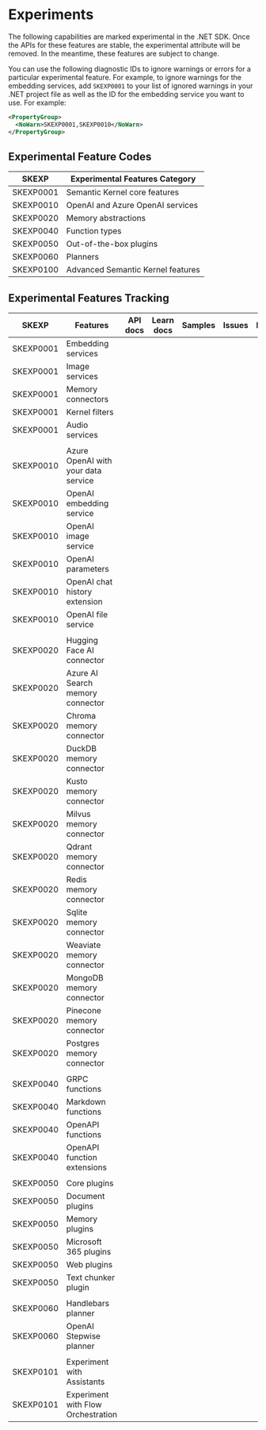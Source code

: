# Experiments

The following capabilities are marked experimental in the .NET SDK. Once the APIs for these features are stable, the experimental attribute will be removed. In the meantime, these features are subject to change.

You can use the following diagnostic IDs to ignore warnings or errors for a particular experimental feature. For example, to ignore warnings for the embedding services, add `SKEXP0001` to your list of ignored warnings in your .NET project file as well as the ID for the embedding service you want to use. For example:

```xml
<PropertyGroup>
  <NoWarn>SKEXP0001,SKEXP0010</NoWarn>
</PropertyGroup>
```

## Experimental Feature Codes

| SKEXP​ | Experimental Features Category​​ |
|-------|--------------------------------|
| SKEXP0001 | Semantic Kernel core features |
| SKEXP0010 | OpenAI and Azure OpenAI services |
| SKEXP0020 | Memory abstractions |
| SKEXP0040 | Function types |
| SKEXP0050 | Out-of-the-box plugins |
| SKEXP0060 | Planners |
| SKEXP0100 | Advanced Semantic Kernel features |

## Experimental Features Tracking

| SKEXP​ | Features​​ | API docs​​ | Learn docs​​ | Samples​​ | Issues​​ | Implementations​ |
|-------|----------|----------|------------|---------|--------|-----------------|
| SKEXP0001 | Embedding services | | | | | |
| SKEXP0001 | Image services | | | | | |
| SKEXP0001 | Memory connectors | | | | | |
| SKEXP0001 | Kernel filters | | | | | |
| SKEXP0001 | Audio services | | | | | |
| | | | | | | |
| SKEXP0010 | Azure OpenAI with your data service | | | | | |
| SKEXP0010 | OpenAI embedding service | | | | | |
| SKEXP0010 | OpenAI image service | | | | | |
| SKEXP0010 | OpenAI parameters | | | | | |
| SKEXP0010 | OpenAI chat history extension | | | | | |
| SKEXP0010 | OpenAI file service | | | | | |
| | | | | | | |
| SKEXP0020 | Hugging Face AI connector | | | | | |
| SKEXP0020 | Azure AI Search memory connector | | | | | |
| SKEXP0020 | Chroma memory connector | | | | | |
| SKEXP0020 | DuckDB memory connector | | | | | |
| SKEXP0020 | Kusto memory connector | | | | | |
| SKEXP0020 | Milvus memory connector | | | | | |
| SKEXP0020 | Qdrant memory connector | | | | | |
| SKEXP0020 | Redis memory connector | | | | | |
| SKEXP0020 | Sqlite memory connector | | | | | |
| SKEXP0020 | Weaviate memory connector | | | | | |
| SKEXP0020 | MongoDB memory connector | | | | | |
| SKEXP0020 | Pinecone memory connector | | | | | |
| SKEXP0020 | Postgres memory connector | | | | | |
| | | | | | | |
| SKEXP0040 | GRPC functions | | | | | |
| SKEXP0040 | Markdown functions | | | | | |
| SKEXP0040 | OpenAPI functions | | | | | |
| SKEXP0040 | OpenAPI function extensions | | | | | |
| | | | | | | |
| SKEXP0050 | Core plugins | | | | | |
| SKEXP0050 | Document plugins | | | | | |
| SKEXP0050 | Memory plugins | | | | | |
| SKEXP0050 | Microsoft 365 plugins | | | | | |
| SKEXP0050 | Web plugins | | | | | |
| SKEXP0050 | Text chunker plugin | | | | | |
| | | | | | | |
| SKEXP0060 | Handlebars planner | | | | | |
| SKEXP0060 | OpenAI Stepwise planner | | | | | |
| | | | | | | |
| SKEXP0101 | Experiment with Assistants | | | | | |
| SKEXP0101 | Experiment with Flow Orchestration | | | | | |
